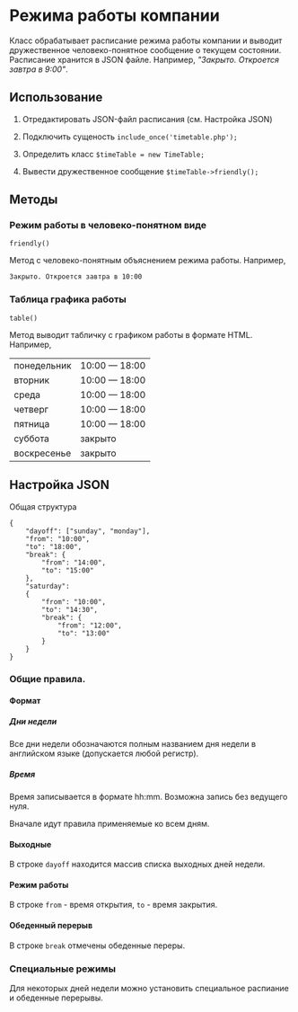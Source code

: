 # Режима работы компании

Класс обрабатывает расписание режима работы компании и выводит дружественное человеко-понятное сообщение о текущем состоянии. Расписание хранится в JSON файле. Например, *"Закрыто. Откроется завтра в 9:00"*.

## Использование

1. Отредактировать JSON-файл расписания (см. Настройка JSON) 

2. Подключить сущеность `include_once('timetable.php');`

3. Определить класс `$timeTable = new TimeTable;`

4. Вывести дружественное сообщение `$timeTable->friendly();`

## Методы

### Режим работы в человеко-понятном виде

`friendly()`

Метод с человеко-понятным объяснением режима работы. Например, 

`Закрыто. Откроется завтра в 10:00`


### Таблица графика работы 

`table()`

Метод выводит табличку с графиком работы в формате HTML. Например,

|               |               |
| ------------- | ------------- |
| понедельник   | 10:00 — 18:00 |
| вторник       | 10:00 — 18:00 |
| среда         | 10:00 — 18:00 |
| четверг       | 10:00 — 18:00 |
| пятница       | 10:00 — 18:00 |
| суббота       | закрыто       |
| воскресенье   | закрыто       |



## Настройка JSON

Общая структура

```
{
    "dayoff": ["sunday", "monday"],
    "from": "10:00",
    "to": "18:00",
    "break": {
        "from": "14:00",
        "to": "15:00"
    },
    "saturday":
    {
        "from": "10:00",
        "to": "14:30",
        "break": {
            "from": "12:00",
            "to": "13:00"
        }
    }
}
```

### Общие правила.

#### Формат
##### Дни недели
Все дни недели обозначаются полным названием дня недели в английском языке (допускается любой регистр).
##### Время
Время записывается в формате hh:mm. Возможна запись без ведущего нуля.

Вначале идут правила применяемые ко всем дням. 

#### Выходные
В строке `dayoff` находится массив списка выходных дней недели.
#### Режим работы
В строке `from` - время открытия, `to` - время закрытия.
#### Обеденный перерыв
В строке `break` отмечены обеденные переры.

### Специальные режимы
Для некоторых дней недели можно установить специальное распиание и обеденные перерывы.



